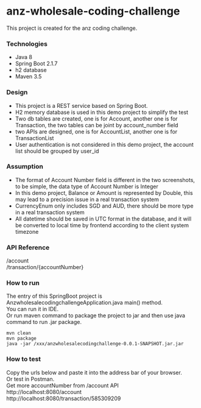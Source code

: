 # anz-wholesale-coding-challenge
This project is created for the anz coding challenge.  

### Technologies
- Java 8
- Spring Boot 2.1.7
- h2 database
- Maven 3.5

### Design
- This project is a REST service based on Spring Boot.
- H2 memory database is used in this demo project to simplify the test
- Two db tables are created, one is for Account, another one is for Transaction, the two tables can be joint by account_number field
- two APIs are designed, one is for AccountList, another one is for TransactionList
- User authentication is not considered in this demo project, the account list should be grouped by user_id
 
### Assumption
- The format of Account Number field is different in the two screenshots,
to be simple, the data type of Account Number is Integer
- In this demo project, Balance or Amount is represented by Double, this may lead to a precision issue in a real transaction system
- CurrencyEnum only includes SGD and AUD, there should be more type in a real transaction system
- All datetime should be saved in UTC format in the database, and it will be converted to local time by frontend according to the client system timezone

### API Reference
/account  
/transaction/{accountNumber}

### How to run
The entry of this SpringBoot project is AnzwholesalecodingchallengeApplication.java main() method.  
You can run it in IDE.  
Or run maven command to package the project to jar and then use java command to run .jar package.
```
mvn clean
mvn package
java -jar /xxx/anzwholesalecodingchallenge-0.0.1-SNAPSHOT.jar.jar
``` 


### How to test
Copy the urls below and paste it into the address bar of your browser.  
Or test in Postman.  
Get more accountNumber from /account API  
http://localhost:8080/account  
http://localhost:8080/transaction/585309209

